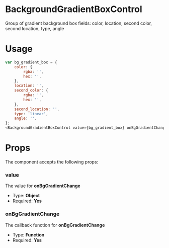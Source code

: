 # BackgroundGradientBoxControl
Group of gradient background box fields: color, location, second color, second location, type, angle

# Usage
```js
var bg_gradient_box = {
	color: {
		rgba: '',
		hex: '',
	},
	location: '',
	second_color: {
		rgba: '',
		hex: '',
	},
	second_location: '',
	type: 'linear',
	angle: '',
};
<BackgroundGradientBoxControl value={bg_gradient_box} onBgGradientChange={(new_value) => {setAttributes({bg_gradient_box:new_value}); console.log('BG Gradient Box Change Value: ', new_value) }}/>
```

# Props
The component accepts the following props:

### value
The value for **onBgGradientChange**
* Type: **Object**
* Required: **Yes**

### onBgGradientChange
The callback function for **onBgGradientChange**
* Type: **Function**
* Required: **Yes**
